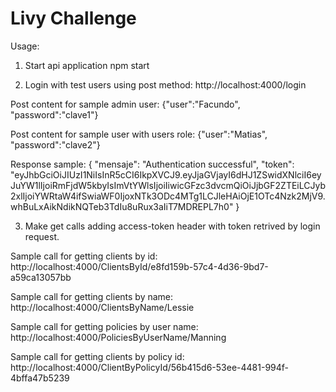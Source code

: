 # Livy Challenge

Usage:

1) Start api application
npm start

2) Login with test users using post method:
http://localhost:4000/login

Post content for sample admin user:
{"user":"Facundo",
"password":"clave1"}

Post content for sample user with users role:
{"user":"Matias",
"password":"clave2"}

Response sample:
{
    "mensaje": "Authentication successful",
    "token": "eyJhbGciOiJIUzI1NiIsInR5cCI6IkpXVCJ9.eyJjaGVjayI6dHJ1ZSwidXNlciI6eyJuYW1lIjoiRmFjdW5kbyIsImVtYWlsIjoiIiwicGFzc3dvcmQiOiJjbGF2ZTEiLCJyb2xlIjoiYWRtaW4ifSwiaWF0IjoxNTk3ODc4MTg1LCJleHAiOjE1OTc4Nzk2MjV9.whBuLxAikNdikNQTeb3TdIu8uRux3aIiT7MDREPL7h0"
}

3) Make get calls adding access-token header with token retrived by login request.

Sample call for getting clients by id:
http://localhost:4000/ClientsById/e8fd159b-57c4-4d36-9bd7-a59ca13057bb

Sample call for getting clients by name:
http://localhost:4000/ClientsByName/Lessie

Sample call for getting policies by user name:
http://localhost:4000/PoliciesByUserName/Manning

Sample call for getting clients by policy id:
http://localhost:4000/ClientByPolicyId/56b415d6-53ee-4481-994f-4bffa47b5239




